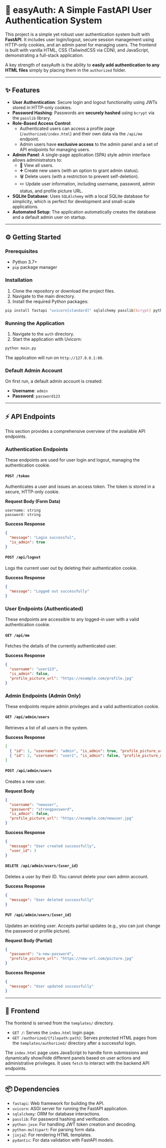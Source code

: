 # 🚀 easyAuth: A Simple FastAPI User Authentication System

This project is a simple yet robust user authentication system built with **FastAPI**. It includes user login/logout, secure session management using HTTP-only cookies, and an admin panel for managing users. The frontend is built with vanilla HTML, CSS (TailwindCSS via CDN), and JavaScript, demonstrating a full-stack application.

A key strength of easyAuth is the ability to **easily add authentication to any HTML files** simply by placing them in the `authorized` folder.

---

## ✨ Features

* **User Authentication**: Secure login and logout functionality using JWTs stored in HTTP-only cookies.
* **Password Hashing**: Passwords are **securely hashed** using `bcrypt` via the `passlib` library.
* **Role-Based Access Control**:
    * Authenticated users can access a profile page (`/authorized/index.html`) and their own data via the `/api/me` endpoint.
    * Admin users have **exclusive access** to the admin panel and a set of API endpoints for managing users.
* **Admin Panel**: A single-page application (SPA) style admin interface allows administrators to:
    * 👀 View all users.
    * ➕ Create new users (with an option to grant admin status).
    * 🗑️ Delete users (with a restriction to prevent self-deletion).
    * ✏️ Update user information, including username, password, admin status, and profile picture URL.
* **SQLite Database**: Uses `SQLAlchemy` with a local SQLite database for simplicity, which is perfect for development and small-scale applications.
* **Automated Setup**: The application automatically creates the database and a default admin user on startup.

---

## ⚙️ Getting Started

### Prerequisites
* Python 3.7+
* `pip` package manager

### Installation
1. Clone the repository or download the project files.
2. Navigate to the main directory.
3. Install the required Python packages:

```bash
pip install fastapi "uvicorn[standard]" sqlalchemy passlib[bcrypt] python-jose "python-multipart" jinja2 pydantic
```

### Running the Application
1. Navigate to the `auth` directory.
2. Start the application with Uvicorn:

```bash
python main.py
```

The application will run on `http://127.0.0.1:80`.

### Default Admin Account
On first run, a default admin account is created:
* **Username**: `admin`
* **Password**: `password123`

---

## ⚡ API Endpoints

This section provides a comprehensive overview of the available API endpoints.

### Authentication Endpoints
These endpoints are used for user login and logout, managing the authentication cookie.

#### `POST /token`
Authenticates a user and issues an access token. The token is stored in a secure, HTTP-only cookie.

**Request Body (Form Data)**

```
username: string
password: string
```

**Success Response**

```json
{
  "message": "Login successful",
  "is_admin": true
}
```

#### `POST /api/logout`

Logs the current user out by deleting their authentication cookie.

**Success Response**

```json
{
  "message": "Logged out successfully"
}
```

### User Endpoints (Authenticated)

These endpoints are accessible to any logged-in user with a valid authentication cookie.

#### `GET /api/me`

Fetches the details of the currently authenticated user.

**Success Response**

```json
{
  "username": "user123",
  "is_admin": false,
  "profile_picture_url": "https://example.com/profile.jpg"
}
```

### Admin Endpoints (Admin Only)

These endpoints require admin privileges and a valid authentication cookie.

#### `GET /api/admin/users`

Retrieves a list of all users in the system.

**Success Response**

```json
[
  { "id": 1, "username": "admin", "is_admin": true, "profile_picture_url": "..." },
  { "id": 2, "username": "user1", "is_admin": false, "profile_picture_url": "..." }
]
```

#### `POST /api/admin/users`

Creates a new user.

**Request Body**

```json
{
  "username": "newuser",
  "password": "strongpassword",
  "is_admin": false,
  "profile_picture_url": "https://example.com/newuser.jpg"
}
```

**Success Response**

```json
{
  "message": "User created successfully",
  "user_id": 3
}
```

#### `DELETE /api/admin/users/{user_id}`

Deletes a user by their ID. You cannot delete your own admin account.

**Success Response**

```json
{
  "message": "User deleted successfully"
}
```

#### `PUT /api/admin/users/{user_id}`

Updates an existing user. Accepts partial updates (e.g., you can just change the password or profile picture).

**Request Body (Partial)**

```json
{
  "password": "a-new-password",
  "profile_picture_url": "https://new-url.com/picture.jpg"
}
```

**Success Response**

```json
{
  "message": "User updated successfully"
}
```

-----

## 🎨 Frontend

The frontend is served from the `templates/` directory.

* `GET /`: Serves the `index.html` login page.
* `GET /authorized/{filepath:path}`: Serves protected HTML pages from the `templates/authorized/` directory after a successful login.

The `index.html` page uses JavaScript to handle form submissions and dynamically show/hide different panels based on user actions and administrative privileges. It uses `fetch` to interact with the backend API endpoints.

-----

## 📦 Dependencies

* `fastapi`: Web framework for building the API.
* `uvicorn`: ASGI server for running the FastAPI application.
* `sqlalchemy`: ORM for database interactions.
* `passlib`: For password hashing and verification.
* `python-jose`: For handling JWT token creation and decoding.
* `python-multipart`: For parsing form data.
* `jinja2`: For rendering HTML templates.
* `pydantic`: For data validation with FastAPI models.
